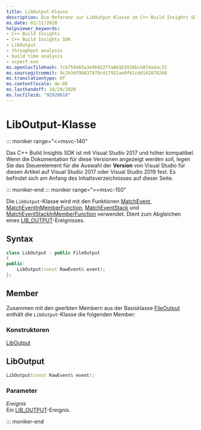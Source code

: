 ```yaml
---
title: LibOutput-Klasse
description: Die Referenz zur LibOutput-Klasse im C++ Build Insights SDK.
ms.date: 02/12/2020
helpviewer_keywords:
- C++ Build Insights
- C++ Build Insights SDK
- LibOutput
- throughput analysis
- build time analysis
- vcperf.exe
ms.openlocfilehash: 7cb759403a3e9b922ffa861b3938bcb874adac32
ms.sourcegitcommit: 9c2b3df9b837879cd17932ae9f61cdd142078260
ms.translationtype: HT
ms.contentlocale: de-DE
ms.lasthandoff: 10/29/2020
ms.locfileid: "92920618"
---
```

# <a name="liboutput-class"></a>LibOutput-Klasse

::: moniker range="<=msvc-140"

Das C++ Build Insights SDK ist mit Visual Studio 2017 und höher kompatibel. Wenn die Dokumentation für diese Versionen angezeigt werden soll, legen Sie das Steuerelement für die Auswahl der **Version** von Visual Studio für diesen Artikel auf Visual Studio 2017 oder Visual Studio 2019 fest. Es befindet sich am Anfang des Inhaltsverzeichnisses auf dieser Seite.

::: moniker-end
::: moniker range=">=msvc-150"

Die `LibOutput`-Klasse wird mit den Funktionen [MatchEvent](../functions/match-event.md), [MatchEventInMemberFunction](../functions/match-event-in-member-function.md), [MatchEventStack](../functions/match-event-stack.md) und [MatchEventStackInMemberFunction](../functions/match-event-stack-in-member-function.md) verwendet. Dient zum Abgleichen eines [LIB_OUTPUT](../event-table.md#lib-output)-Ereignisses.

## <a name="syntax"></a>Syntax

```cpp
class LibOutput : public FileOutput
{
public:
    LibOutput(const RawEvent& event);
};
```

## <a name="members"></a>Member

Zusammen mit den geerbten Membern aus der Basisklasse [FileOutput](file-output.md) enthält die `LibOutput`-Klasse die folgenden Member:

### <a name="constructors"></a>Konstruktoren

[LibOutput](#lib-output)

## <a name="liboutput"></a><a name="lib-output"></a> LibOutput

```cpp
LibOutput(const RawEvent& event);
```

### <a name="parameters"></a>Parameter

*Ereignis*\
Ein [LIB_OUTPUT](../event-table.md#lib-output)-Ereignis.

::: moniker-end
